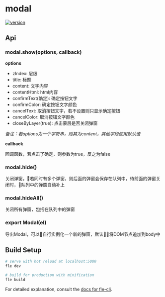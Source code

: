 # modal

[![version](https://img.shields.io/npm/v/@axe/modal.svg)](https://www.npmjs.org/package/@axe/modal)

## Api

### modal.show(options, callback)

**options**

* zIndex: 层级
* title: 标题
* content: 文字内容
* contentHtml: html内容
* confirmText(确定): 确定按钮文字
* confirmColor: 确定按钮文字颜色
* cancelText: 取消按钮文字，若不设置则只显示确定按钮
* cancelColor: 取消按钮文字颜色
* closeByLayer(true): 点击蒙层是否关闭弹窗

*备注：若options为一个字符串，则其为content，其他字段使用默认值*

**callback**

回调函数，若点击了确定，则参数为true，反之为false

### modal.hide()

关闭弹窗，若同时有多个弹窗，则后面的弹窗会保存在队列中，待前面的弹窗关闭时，队列中的弹窗自动补上

### modal.hideAll()

关闭所有弹窗，包括在队列中的弹窗

### export Modal(el)

导出Modal，可以自行实例化一个新的弹窗，默认将DOM节点追加到body中

## Build Setup

``` bash
# serve with hot reload at localhost:5000
fle dev

# build for production with minification
fle build
```

For detailed explanation, consult the [docs for fle-cli](https://www.npmjs.com/package/fle-cli).
